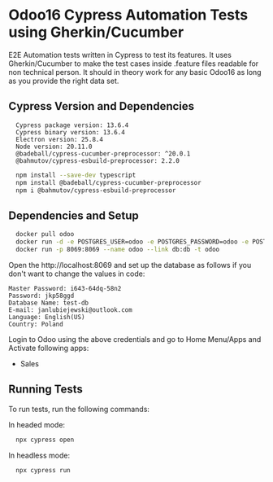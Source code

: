 # Odoo16 Cypress Automation Tests using Gherkin/Cucumber

E2E Automation tests written in Cypress to test its features. It uses Gherkin/Cucumber to make the test cases inside .feature files readable for non technical person. It should in theory work for any basic Odoo16 as long as you provide the right data set.

## Cypress Version and Dependencies
```
  Cypress package version: 13.6.4
  Cypress binary version: 13.6.4
  Electron version: 25.8.4
  Node version: 20.11.0
  @badeball/cypress-cucumber-preprocessor: ^20.0.1
  @bahmutov/cypress-esbuild-preprocessor: 2.2.0
```

```bash
  npm install --save-dev typescript
  npm install @badeball/cypress-cucumber-preprocessor
  npm i @bahmutov/cypress-esbuild-preprocessor
```

## Dependencies and Setup
```bash
  docker pull odoo
  docker run -d -e POSTGRES_USER=odoo -e POSTGRES_PASSWORD=odoo -e POSTGRES_DB=postgres --name db postgres:15
  docker run -p 8069:8069 --name odoo --link db:db -t odoo
```

Open the http://localhost:8069 and set up the database as follows if you don't want to change the values in code:

```
Master Password: i643-64dq-58n2
Password: jkp58ggd
Database Name: test-db
E-mail: janlubiejewski@outlook.com
Language: English(US)
Country: Poland
```

Login to Odoo using the above credentials and go to Home Menu/Apps and Activate following apps:
- Sales

## Running Tests

To run tests, run the following commands:

In headed mode:

```bash
  npx cypress open
```
In headless mode:
```bash
  npx cypress run
```
